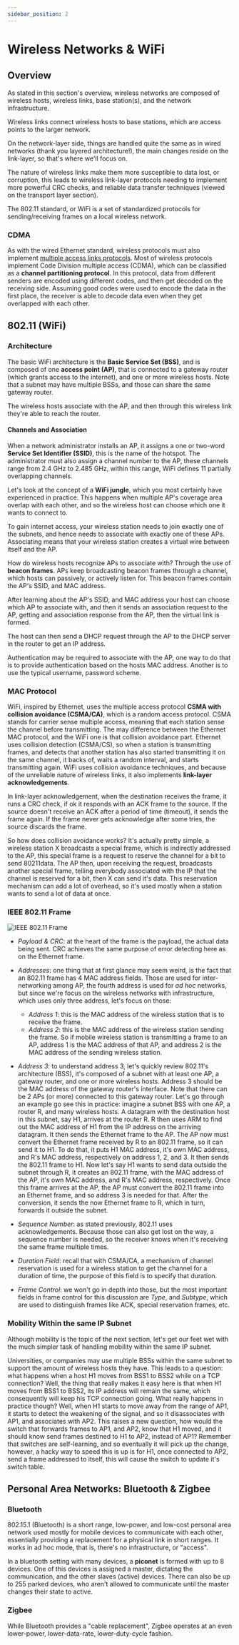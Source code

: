 ```yaml
---
sidebar_position: 2
---
```


# Wireless Networks & WiFi

## Overview

As stated in this section's overview, wireless networks are composed of wireless hosts, wireless links, base station(s), and the network infrastructure.

Wireless links connect wireless hosts to base stations, which are access points to the larger network.

On the network-layer side, things are handled quite the same as in wired networks (thank you layered architecture!), the main changes reside on the link-layer, so that's where we'll focus on.

The nature of wireless links make them more susceptible to data lost, or corruption, this leads to wireless link-layer protocols needing to implement more powerful CRC checks, and reliable data transfer techniques (viewed on the transport layer section).

The 802.11 standard, or WiFi is a set of standardized protocols for sending/receiving frames on a local wireless network.

### CDMA

As with the wired Ethernet standard, wireless protocols must also implement [multiple access links protocols](/cs-core/computer-networking/link-layer/overview#multiple-access-links-and-protocols). Most of wireless protocols implement Code Division multiple access (CDMA), which can be classified as a **channel partitioning protocol**. In this protocol, data from different senders are encoded using different codes, and then get decoded on the receiving side. Assuming good codes were used to encode the data in the first place, the receiver is able to decode data even when they get overlapped with each other.

## 802.11 (WiFi)

### Architecture

The basic WiFi architecture is the **Basic Service Set (BSS)**, and is composed of one **access point (AP)**, that is connected to a gateway router (which grants access to the internet), and one or more wireless hosts. Note that a subnet may have multiple BSSs, and those can share the same gateway router.

The wireless hosts associate with the AP, and then through this wireless link they're able to reach the router.

#### Channels and Association

When a network administrator installs an AP, it assigns a one or two-word **Service Set Identifier (SSID)**, this is the name of the hotspot. The administrator must also assign a channel number to the AP, these channels range from 2.4 GHz to 2.485 GHz, within this range, WiFi defines 11 partially overlapping channels.

Let's look at the concept of a **WiFi jungle**, which you most certainly have experienced in practice. This happens when multiple AP's coverage area overlap with each other, and so the wireless host can choose which one it wants to connect to.

To gain internet access, your wireless station needs to join exactly one of the subnets, and hence needs to associate with exactly one of these APs. Associating means that your wireless station creates a virtual wire between itself and the AP.

How do wireless hosts recognize APs to associate with? Through the use of **beacon frames**. APs keep broadcasting beacon frames through a channel, which hosts can passively, or actively listen for. This beacon frames contain the AP's SSID, and MAC address.

After learning about the AP's SSID, and MAC address your host can choose which AP to associate with, and then it sends an association request to the AP, getting and association response from the AP, then the virtual link is formed.

The host can then send a DHCP request through the AP to the DHCP server in the router to get an IP address.

Authentication may be required to associate with the AP, one way to do that is to provide authentication based on the hosts MAC address. Another is to use the typical username, password scheme.

### MAC Protocol

WiFi, inspired by Ethernet, uses the multiple access protocol **CSMA with collision avoidance (CSMA/CA)**, which is a random access protocol. CSMA stands for carrier sense multiple access, meaning that each station sense the channel before transmitting. The may difference between the Ethernet MAC protocol, and the WiFi one is that collision avoidance part. Ethernet uses collision detection (CSMA/CS), so when a station is transmitting frames, and detects that another station has also started transmitting it on the same channel, it backs of, waits a random interval, and starts transmitting again. WiFi uses collision avoidance techniques, and because of the unreliable nature of wireless links, it also implements **link-layer acknowledgements**.

In link-layer acknowledgement, when the destination receives the frame, it runs a CRC check, if ok it responds with an ACK frame to the source. If the source doesn't receive an ACK after a period of time (timeout), it sends the frame again. If the frame never gets acknowledge after some tries, the source discards the frame.

So how does collision avoidance works? It's actually pretty simple, a wireless station X broadcasts a special frame, which is indirectly addressed to the AP, this special frame is a request to reserve the channel for a bit to send 80211data. The AP then, upon receiving the request, broadcasts another special frame, telling everybody associated with the IP that the channel is reserved for a bit, then X can send it's data. This reservation mechanism can add a lot of overhead, so it's used mostly when a station wants to send a lot of data at once.

### IEEE 802.11 Frame

![IEEE 802.11 Frame](/img/docs/80211-frame.png)

- _Payload & CRC_: at the heart of the frame is the payload, the actual data being sent. CRC achieves the same purpose of error detecting here as on the Ethernet frame.
- _Addresses_: one thing that at first glance may seem weird, is the fact that an 802.11 frame has 4 MAC address fields. Those are used for inter-networking among AP, the fourth address is used for _ad hoc_ networks, but since we're focus on the wireless networks with infrastructure, which uses only three address, let's focus on those:
  - _Address 1_: this is the MAC address of the wireless station that is to receive the frame.
  - _Address 2_: this is the MAC address of the wireless station sending the frame. So if mobile wireless station is transmitting a frame to an AP, address 1 is the MAC address of that AP, and address 2 is the MAC address of the sending wireless station.
- _Address 3_: to understand address 3, let's quickly review 802.11's architecture (BSS), it's composed of a subnet with at least one AP, a gateway router, and one or more wireless hosts. Address 3 should be the MAC address of the gateway router's interface. Note that there can be 2 APs (or more) connected to this gateway router. Let's go through an example go see this in practice: imagine a subnet BSS with one AP, a router R, and many wireless hosts. A datagram with the destination host in this subnet, say H1, arrives at the router R. R then uses ARM to find out the MAC address of H1 from the IP address on the arriving datagram. It then sends the Ethernet frame to the AP. The AP now must convert the Ethernet frame received by R to an 802.11 frame, so it can send it to H1. To do that, it puts H1 MAC address, it's own MAC address, and R's MAC address, respectively on address 1, 2, and 3. It then sends the 802.11 frame to H1. Now let's say H1 wants to send data outside the subnet through R, it creates an 802.11 frame, with the MAC address of the AP, it's own MAC address, and R's MAC address, respectively. Once this frame arrives at the AP, the AP must convert the 802.11 frame into an Ethernet frame, and so address 3 is needed for that. After the conversion, it sends the now Ethernet frame to R, which in turn, forwards it outside the subnet.

- _Sequence Number_: as stated previously, 802.11 uses acknowledgements. Because those can also get lost on the way, a sequence number is needed, so the receiver knows when it's receiving the same frame multiple times.
- _Duration Field_: recall that with CSMA/CA, a mechanism of channel reservation is used for a wireless station to get the channel for a duration of time, the purpose of this field is to specify that duration.
- _Frame Control_: we won't go in depth into those, but the most important fields in frame control for this discussion are _Type_, and _Subtype_, which are used to distinguish frames like ACK, special reservation frames, etc.

### Mobility Within the same IP Subnet

Although mobility is the topic of the next section, let's get our feet wet with the much simpler task of handling mobility within the same IP subnet.

Universities, or companies may use multiple BSSs within the same subnet to support the amount of wireless hosts they have. This leads to a question: what happens when a host H1 moves from BSS1 to BSS2 while on a TCP connection? Well, the thing that really makes it easy here is that when H1 moves from BSS1 to BSS2, its IP address will remain the same, which consequently will keep his TCP connection going. What really happens in practice though? Well, when H1 starts to move away from the range of AP1, it starts to detect the weakening of the signal, and so it disassociates with AP1, and associates with AP2. This raises a new question, how would the switch that forwards frames to AP1, and AP2, know that H1 moved, and it should know send frames destined to H1 to AP2, instead of AP1? Remember that switches are self-learning, and so eventually it will pick up the change, however, a hacky way to speed this is up is for H1, once connected to AP2, send a frame addressed to itself, this will cause the switch to update it's switch table.

## Personal Area Networks: Bluetooth & Zigbee

### Bluetooth

802.15.1 (Bluetooth) is a short range, low-power, and low-cost personal area network used mostly for mobile devices to communicate with each other, essentially providing a replacement for a physical link in short ranges. It works in ad hoc mode, that is, there's no infrastructure, or "access".

In a bluetooth setting with many devices, a **piconet** is formed with up to 8 devices. One of this devices is assigned a master, dictating the communication, and the other slaves (active) devices. There can also be up to 255 parked devices, who aren't allowed to communicate until the master changes their state to active.

### Zigbee

While Bluetooth provides a "cable replacement", Zigbee operates at an even lower-power, lower-data-rate, lower-duty-cycle fashion.
